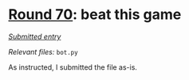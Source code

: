 # [Round 70](https://codeguessing.gay/70/): beat this game

[*Submitted entry*](https://codeguessing.gay/70/#)

*Relevant files:* `bot.py`

As instructed, I submitted the file as-is.